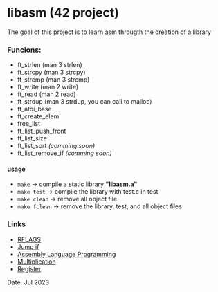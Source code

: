 # libasm (42 project)
The goal of this project is to learn asm througth the creation of a library
### Funcions:
- ft_strlen (man 3 strlen)
- ft_strcpy (man 3 strcpy)
- ft_strcmp (man 3 strcmp)
- ft_write (man 2 write)
- ft_read (man 2 read)
- ft_strdup (man 3 strdup, you can call to malloc)
- ft_atoi_base
- ft_create_elem
- free_list
- ft_list_push_front
- ft_list_size
- ft_list_sort *(comming soon)*
- ft_list_remove_if *(comming soon)*

#### usage
- `make` -> compile a static library **"libasm.a"<br>**
- `make test` -> compile the library with test.c in test<br>
- `make clean` -> remove all object file<br>
- `make fclean` -> remove the library, test, and all object files<br>

### Links
* [RFLAGS](https://fr.wikipedia.org/wiki/RFLAGS)
* [Jump if](https://www.gladir.com/LEXIQUE/ASM/jumpif.htm)
* [Assembly Language Programming](https://docs.freebsd.org/en/books/developers-handbook/x86/)
* [Multiplication](https://stackoverflow.com/questions/40893026/mul-function-in-assembly)
* [Register](https://tirkarp.medium.com/understanding-x86-assembly-5d7d637efb5)

Date: Jul 2023
